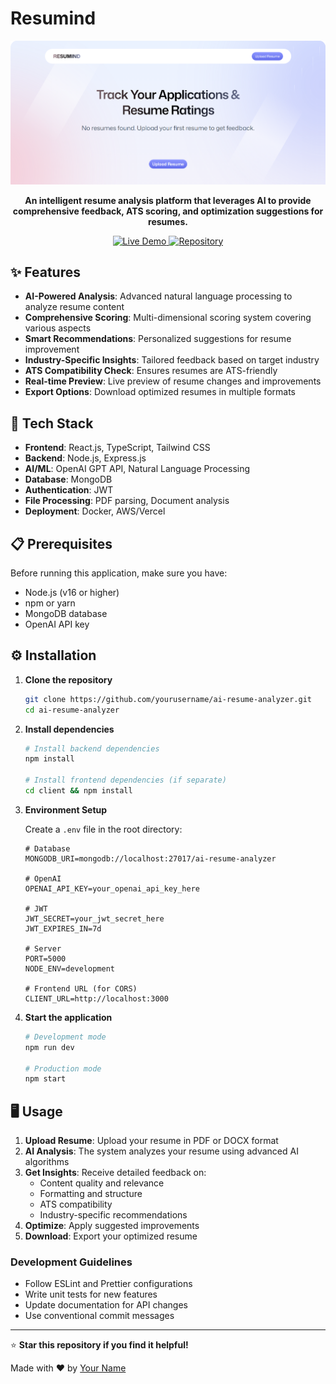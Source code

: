 # Resumind

<div align="center">
  <img src="/public/docs/images/resumind-hero.png" alt="Resumind - AI Resume Analyzer" />
  
  <p align="center">
    <strong>An intelligent resume analysis platform that leverages AI to provide comprehensive feedback, ATS scoring, and optimization suggestions for resumes.</strong>
  </p>
  
  <p align="center">
    <a href="https://getresumind.vercel.app/" target="_blank">
      <img src="https://img.shields.io/badge/🌐_Live_Demo-Visit_Site-blue?style=for-the-badge&logoColor=white" alt="Live Demo" />
    </a>
    <a href="https://github.com/onkar-03/resumind" target="_blank">
      <img src="https://img.shields.io/badge/📂_Repository-View_Code-green?style=for-the-badge&logoColor=white" alt="Repository" />
    </a>
  </p>
</div>

## ✨ Features

- **AI-Powered Analysis**: Advanced natural language processing to analyze resume content
- **Comprehensive Scoring**: Multi-dimensional scoring system covering various aspects
- **Smart Recommendations**: Personalized suggestions for resume improvement
- **Industry-Specific Insights**: Tailored feedback based on target industry
- **ATS Compatibility Check**: Ensures resumes are ATS-friendly
- **Real-time Preview**: Live preview of resume changes and improvements
- **Export Options**: Download optimized resumes in multiple formats

## 🚀 Tech Stack

- **Frontend**: React.js, TypeScript, Tailwind CSS
- **Backend**: Node.js, Express.js
- **AI/ML**: OpenAI GPT API, Natural Language Processing
- **Database**: MongoDB
- **Authentication**: JWT
- **File Processing**: PDF parsing, Document analysis
- **Deployment**: Docker, AWS/Vercel

## 📋 Prerequisites

Before running this application, make sure you have:

- Node.js (v16 or higher)
- npm or yarn
- MongoDB database
- OpenAI API key

## ⚙️ Installation

1. **Clone the repository**

   ```bash
   git clone https://github.com/yourusername/ai-resume-analyzer.git
   cd ai-resume-analyzer
   ```

2. **Install dependencies**

   ```bash
   # Install backend dependencies
   npm install

   # Install frontend dependencies (if separate)
   cd client && npm install
   ```

3. **Environment Setup**

   Create a `.env` file in the root directory:

   ```env
   # Database
   MONGODB_URI=mongodb://localhost:27017/ai-resume-analyzer

   # OpenAI
   OPENAI_API_KEY=your_openai_api_key_here

   # JWT
   JWT_SECRET=your_jwt_secret_here
   JWT_EXPIRES_IN=7d

   # Server
   PORT=5000
   NODE_ENV=development

   # Frontend URL (for CORS)
   CLIENT_URL=http://localhost:3000
   ```

4. **Start the application**

   ```bash
   # Development mode
   npm run dev

   # Production mode
   npm start
   ```

## 🖥️ Usage

1. **Upload Resume**: Upload your resume in PDF or DOCX format
2. **AI Analysis**: The system analyzes your resume using advanced AI algorithms
3. **Get Insights**: Receive detailed feedback on:
   - Content quality and relevance
   - Formatting and structure
   - ATS compatibility
   - Industry-specific recommendations
4. **Optimize**: Apply suggested improvements
5. **Download**: Export your optimized resume

### Development Guidelines

- Follow ESLint and Prettier configurations
- Write unit tests for new features
- Update documentation for API changes
- Use conventional commit messages

---

⭐ **Star this repository if you find it helpful!**

Made with ❤️ by [Your Name](https://github.com/yourusername)
